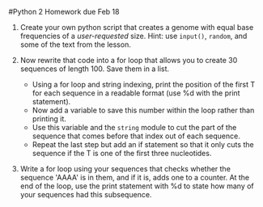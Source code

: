 #Python 2 Homework due Feb 18

1. Create your own python script that creates a genome with equal base frequencies of a *user-requested* size. Hint: use `input()`, `random`, and some of the text from the lesson.

2. Now rewrite that code into a for loop that allows you to create 30 sequences of length 100. Save them in a list.

	- Using a for loop and string indexing, print the position of the first T for each sequence in a readable format (use %d with the print statement).
	- Now add a variable to save this number within the loop rather than printing it.
	- Use this variable and the `string` module to cut the part of the sequence that comes before that index out of each sequence. 
	- Repeat the last step but add an if statement so that it only cuts the sequence if the T is one of the first three nucleotides.
	
3. Write a for loop using your sequences that checks whether the sequence 'AAAA' is in them, and if it is, adds one to a counter. At the end of the loop, use the print statement with %d to state how many of your sequences had this subsequence.

